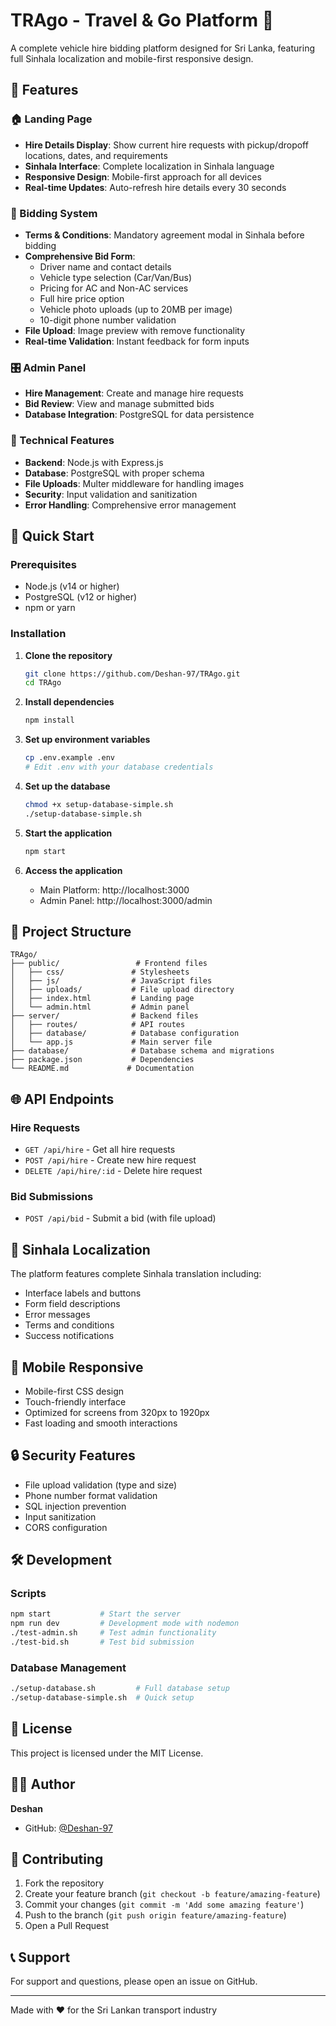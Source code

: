 # TRAgo - Travel & Go Platform 🚗

A complete vehicle hire bidding platform designed for Sri Lanka, featuring full Sinhala localization and mobile-first responsive design.

## 🌟 Features

### 🏠 Landing Page
- **Hire Details Display**: Show current hire requests with pickup/dropoff locations, dates, and requirements
- **Sinhala Interface**: Complete localization in Sinhala language
- **Responsive Design**: Mobile-first approach for all devices
- **Real-time Updates**: Auto-refresh hire details every 30 seconds

### 📝 Bidding System
- **Terms & Conditions**: Mandatory agreement modal in Sinhala before bidding
- **Comprehensive Bid Form**: 
  - Driver name and contact details
  - Vehicle type selection (Car/Van/Bus)
  - Pricing for AC and Non-AC services
  - Full hire price option
  - Vehicle photo uploads (up to 20MB per image)
  - 10-digit phone number validation
- **File Upload**: Image preview with remove functionality
- **Real-time Validation**: Instant feedback for form inputs

### 🎛️ Admin Panel
- **Hire Management**: Create and manage hire requests
- **Bid Review**: View and manage submitted bids
- **Database Integration**: PostgreSQL for data persistence

### 🔧 Technical Features
- **Backend**: Node.js with Express.js
- **Database**: PostgreSQL with proper schema
- **File Uploads**: Multer middleware for handling images
- **Security**: Input validation and sanitization
- **Error Handling**: Comprehensive error management

## 🚀 Quick Start

### Prerequisites
- Node.js (v14 or higher)
- PostgreSQL (v12 or higher)
- npm or yarn

### Installation

1. **Clone the repository**
   ```bash
   git clone https://github.com/Deshan-97/TRAgo.git
   cd TRAgo
   ```

2. **Install dependencies**
   ```bash
   npm install
   ```

3. **Set up environment variables**
   ```bash
   cp .env.example .env
   # Edit .env with your database credentials
   ```

4. **Set up the database**
   ```bash
   chmod +x setup-database-simple.sh
   ./setup-database-simple.sh
   ```

5. **Start the application**
   ```bash
   npm start
   ```

6. **Access the application**
   - Main Platform: http://localhost:3000
   - Admin Panel: http://localhost:3000/admin

## 📁 Project Structure

```
TRAgo/
├── public/                 # Frontend files
│   ├── css/               # Stylesheets
│   ├── js/                # JavaScript files
│   ├── uploads/           # File upload directory
│   ├── index.html         # Landing page
│   └── admin.html         # Admin panel
├── server/                # Backend files
│   ├── routes/            # API routes
│   ├── database/          # Database configuration
│   └── app.js             # Main server file
├── database/              # Database schema and migrations
├── package.json           # Dependencies
└── README.md             # Documentation
```

## 🌐 API Endpoints

### Hire Requests
- `GET /api/hire` - Get all hire requests
- `POST /api/hire` - Create new hire request
- `DELETE /api/hire/:id` - Delete hire request

### Bid Submissions
- `POST /api/bid` - Submit a bid (with file upload)

## 🎨 Sinhala Localization

The platform features complete Sinhala translation including:
- Interface labels and buttons
- Form field descriptions
- Error messages
- Terms and conditions
- Success notifications

## 📱 Mobile Responsive

- Mobile-first CSS design
- Touch-friendly interface
- Optimized for screens from 320px to 1920px
- Fast loading and smooth interactions

## 🔒 Security Features

- File upload validation (type and size)
- Phone number format validation
- SQL injection prevention
- Input sanitization
- CORS configuration

## 🛠️ Development

### Scripts
```bash
npm start           # Start the server
npm run dev         # Development mode with nodemon
./test-admin.sh     # Test admin functionality
./test-bid.sh       # Test bid submission
```

### Database Management
```bash
./setup-database.sh         # Full database setup
./setup-database-simple.sh  # Quick setup
```

## 📝 License

This project is licensed under the MIT License.

## 👨‍💻 Author

**Deshan**
- GitHub: [@Deshan-97](https://github.com/Deshan-97)

## 🤝 Contributing

1. Fork the repository
2. Create your feature branch (`git checkout -b feature/amazing-feature`)
3. Commit your changes (`git commit -m 'Add some amazing feature'`)
4. Push to the branch (`git push origin feature/amazing-feature`)
5. Open a Pull Request

## 📞 Support

For support and questions, please open an issue on GitHub.

---

Made with ❤️ for the Sri Lankan transport industry
